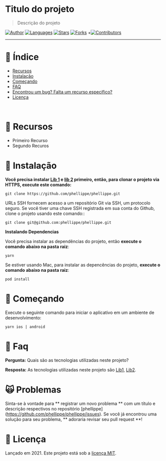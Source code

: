 <!--- <p align="left">
   <img src="docs/logo.png" width="150"/>
</p> --->


# Titulo do projeto

> Descrição do projeto

[![Author](https://img.shields.io/badge/author-phellippe-662d91?style=flat-square)](https://github.com/phellippe)
[![Languages](https://img.shields.io/github/languages/count/phellippe/phellippe?color=%23662d91&style=flat-square)](#)
[![Stars](https://img.shields.io/github/stars/phellippe/phellippe?color=662d91&style=flat-square)](https://github.com/phellippe/phellippe/stargazers)
[![Forks](https://img.shields.io/github/forks/phellippe/phellippe?color=%23662d91&style=flat-square)](https://github.com/phellippe/phellippe/network/members)
+[![Contributors](https://img.shields.io/github/contributors/phellippe/phellippe?color=662d91&style=flat-square)](https://github.com/phellippe/phellippe//graphs/contributors)

---

# :pushpin: Índice

* [Recursos](#rocket-recursos)
* [Instalação](#construction_worker-instalação)
* [Começando](#runner-começando)
* [FAQ](#postbox-faq)
* [Encontrou um bug? Falta um recurso específico?](#scream_cat-problemas)
* [Licença](#closed_book-licença)

<br />

# :rocket: Recursos

* Primeiro Recurso
* Segundo Recuros

# :construction_worker: Instalação
**Você precisa instalar [Lib 1](https://www.link1.com/) e [lib 2](https://yarnpkg.com/) primeiro, então, para clonar o projeto via HTTPS, execute este comando:**

```git clone https://github.com/phellippe/phellippe.git```

URLs SSH fornecem acesso a um repositório Git via SSH, um protocolo seguro. Se você tiver uma chave SSH registrada em sua conta do Github, clone o projeto usando este comando::

```git clone git@github.com:phellippe/phellippe.git```

**Instalando Dependencias**

Você precisa instalar as dependências do projeto, então **execute o comando abaixo na pasta raiz**:

```yarn```

Se estiver usando Mac, para instalar as depencências do projeto, **execute o comando abaixo na pasta raiz**:

```pod install```

# :runner: Começando

Execute o seguinte comando para iniciar o aplicativo em um ambiente de desenvolvimento:

```yarn ios | android```


# :postbox: Faq

**Pergunta:** Quais são as tecnologias utilizadas neste projeto?

**Resposta:** 
As tecnologias utilizadas neste projeto são [Lib1](https://www.link1.com/), [Lib2](www.link2.com/).

# :scream_cat: Problemas

Sinta-se à vontade para ** registrar um novo problema ** com um título e descrição respectivos no repositório [phellippe] (https://github.com/phellippe/phellippe/issues). Se você já encontrou uma solução para seu problema, ** adoraria revisar seu pull request **!

# :closed_book: Licença

Lançado em 2021.
Este projeto está sob a [licença MIT](https://github.com/phellippe/phellippe/master/LICENSE).
